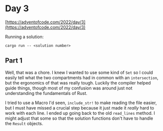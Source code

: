 # Day 3

[https://adventofcode.com/2022/day/3](https://adventofcode.com/2022/day/3)

Running a solution:

```
cargo run -- <solution number>
```

## Part 1

Well, that was a chore. I knew I wanted to use some kind of `Set` so I could easily tell what the two compartments had in common with an `intersection`, but the ergonomics of that was really tough. Luckily the compiler helped guide things, though most of my confusion was around just not understanding the fundamentals of Rust.

I tried to use a Macro I'd seen, `include_str!` to make reading the file easier, but I must have missed a crucial step because it just made it _really_ hard to work with each line. I ended up going back to the old `read_lines` method. I might adjust that some so that the solution functions don't have to handle the `Result` objects.
